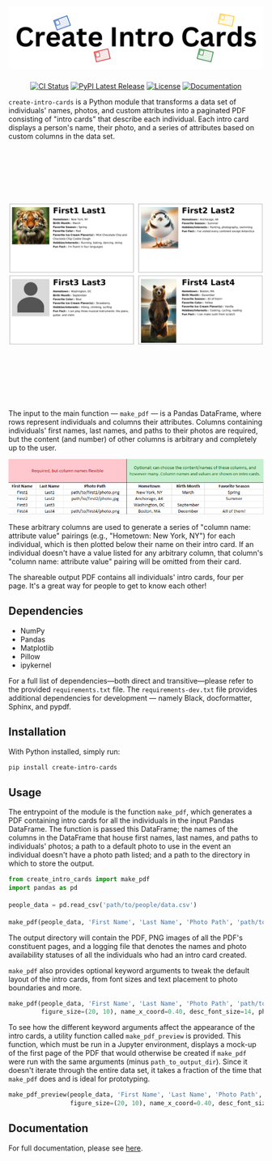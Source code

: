 # ![logo](https://github.com/robertfmath/Create-Intro-Cards/blob/main/docs/source/_static/images/logo.svg?raw=true)

<div align="center">

[![CI Status](https://github.com/robertfmath/Create-Intro-Cards/actions/workflows/ci.yml/badge.svg?branch=main)](https://github.com/robertfmath/Create-Intro-Cards/actions/workflows/ci.yml)
[![PyPI Latest Release](https://img.shields.io/pypi/v/create-intro-cards.svg)](https://pypi.org/project/create-intro-cards/)
[![License](https://img.shields.io/badge/License-BSD_3--Clause-yellow.svg)](https://github.com/robertfmath/Create-Intro-Cards/blob/main/LICENSE.txt)
[![Documentation](https://img.shields.io/badge/Documentation-gray)](https://robertfmath.github.io/Create-Intro-Cards)

</div>

`create-intro-cards` is a Python module that transforms a data set of individuals' names, photos, and custom attributes into a paginated PDF consisting of "intro cards" that describe each individual. Each intro card displays a person's name, their photo, and a series of attributes based on custom columns in the data set.

<p align="center">
  <img src="https://github.com/robertfmath/Create-Intro-Cards/blob/main/docs/source/_static/images/example_output_page.png?raw=true" alt="An example of one page of output in the pdf" style="height: 500px; width: auto; object-fit: contain;">
</p>

The input to the main function — `make_pdf` — is a Pandas DataFrame, where rows represent individuals and columns their attributes. Columns containing individuals' first names, last names, and paths to their photos are required, but the content (and number) of other columns is arbitrary and completely up to the user.

<p align="center">
  <img src="https://github.com/robertfmath/Create-Intro-Cards/blob/main/docs/source/_static/images/example_people_data.png?raw=true" alt="An example of the structure of the input Pandas DataFrame" style="height: 150; width: auto; object-fit: contain;">
</p>

These arbitrary columns are used to generate a series of "column name: attribute value" pairings (e.g., "Hometown: New York, NY") for each individual, which is then plotted below their name on their intro card. If an individual doesn't have a value listed for any arbitrary column, that column's "column name: attribute value" pairing will be omitted from their card.

The shareable output PDF contains all individuals' intro cards, four per page. It's a great way for people to get to know each other!

## Dependencies

- NumPy
- Pandas
- Matplotlib
- Pillow
- ipykernel

For a full list of dependencies&mdash;both direct and transitive&mdash;please refer to the provided `requirements.txt` file. The `requirements-dev.txt` file provides additional dependencies for development — namely Black, docformatter, Sphinx, and pypdf.

## Installation

With Python installed, simply run:

```bash
pip install create-intro-cards
```

## Usage

The entrypoint of the module is the function `make_pdf`, which generates a PDF containing intro cards for all the individuals in the input Pandas DataFrame. The function is passed this DataFrame; the names of the columns in the DataFrame that house first names, last names, and paths to individuals' photos; a path to a default photo to use in the event an individual doesn't have a photo path listed; and a path to the directory in which to store the output.

```python
from create_intro_cards import make_pdf
import pandas as pd

people_data = pd.read_csv('path/to/people/data.csv')

make_pdf(people_data, 'First Name', 'Last Name', 'Photo Path', 'path/to/default/photo.png', 'path/to/output/dir')
```

The output directory will contain the PDF, PNG images of all the PDF's constituent pages, and a logging file that denotes the names and photo availability statuses of all the individuals who had an intro card created.

`make_pdf` also provides optional keyword arguments to tweak the default layout of the intro cards, from font sizes and text placement to photo boundaries and more.

```python
make_pdf(people_data, 'First Name', 'Last Name', 'Photo Path', 'path/to/default/photo.png', 'path/to/output/dir',
         figure_size=(20, 10), name_x_coord=0.40, desc_font_size=14, photo_axes_bounds=(0.01, 0.02, 0.2, 0.92))
```

To see how the different keyword arguments affect the appearance of the intro cards, a utility function called `make_pdf_preview` is provided. This function, which must be run in a Jupyter environment, displays a mock-up of the first page of the PDF that would otherwise be created if `make_pdf` were run with the same arguments (minus `path_to_output_dir`). Since it doesn't iterate through the entire data set, it takes a fraction of the time that `make_pdf` does and is ideal for prototyping.

```python
make_pdf_preview(people_data, 'First Name', 'Last Name', 'Photo Path', 'path/to/default/photo.png', 
                 figure_size=(20, 10), name_x_coord=0.40, desc_font_size=14, photo_axes_bounds=(0.01, 0.02, 0.2, 0.92))
```

## Documentation

For full documentation, please see [here](https://robertfmath.github.io/Create-Intro-Cards).
